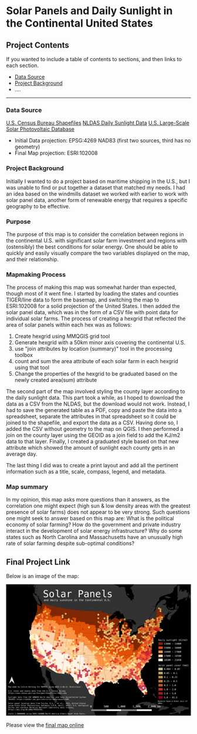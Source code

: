 # Solar Panels and Daily Sunlight in the Continental United States



## Project Contents

If you wanted to include a table of contents to sections, and then links to each section.

- [Data Source](#data-source)
- [Project Background](#project-background)
- ....

***

### Data Source

[U.S. Census Bureau Shapefiles](https://www.census.gov/cgi-bin/geo/shapefiles/index.php)
[NLDAS Daily Sunlight Data](https://wonder.cdc.gov/nasa-insolar.html)
[U.S. Large-Scale Solar Photovoltaic Database](https://energy.usgs.gov/uspvdb/)

* Initial Data projection: EPSG:4269 NAD83 (first two sources, third has no geometry)
* Final Map projection: ESRI:102008

### Project Background

Initially I wanted to do a project based on maritime shipping in the U.S., but I was unable to find or put together a dataset that matched my needs. I had an idea based on the windmills dataset we worked with earlier to work with solar panel data, another form of renewable energy that requires a specific geography to be effective.

### Purpose

The purpose of this map is to consider the correlation between regions in the continental U.S. with significant solar farm investment and regions with (ostensibly) the best conditions for solar energy. One should be able to quickly and easily visually compare the two variables displayed on the map, and their relationship.

### Mapmaking Process

The process of making this map was somewhat harder than expected, though most of it went fine. I started by loading the states and counties TIGER/line data to form the basemap, and switching the map to ESRI:102008 for a solid projection of the United States. I then added the solar panel data, which was in the form of a CSV file with point data for individual solar farms. The process of creating a hexgrid that reflected the area of solar panels within each hex was as follows:

1. Create hexgrid using MMQGIS grid tool
2. Generate hexgrid with a 50km minor axis covering the continental U.S.
3. use "join attributes by location (summary)" tool in the processing toolbox
4. count and sum the area attribute of each solar farm in each hexgrid using that tool
5. Change the properties of the hexgrid to be graduated based on the newly created area(sum) attribute

The second part of the map involved styling the county layer according to the daily sunlight data. This part took a while, as I hoped to download the data as a CSV from the NLDAS, but the download would not work. Instead, I had to save the generated table as a PDF, copy and paste the data into a spreadsheet, separate the attributes in that spreadsheet so it could be joined to the shapefile, and export the data as a CSV. Having done so, I added the CSV without geometry to the map on QGIS. I then performed a join on the county layer using the GEOID as a join field to add the KJ/m2 data to that layer. Finally, I created a graduated style based on that new attribute which showed the amount of sunlight each county gets in an average day.

The last thing I did was to create a print layout and add all the pertinent information such as a title, scale, compass, legend, and metadata.

### Map summary

In my opinion, this map asks more questions than it answers, as the correlation one might expect (high sun & low density areas with the greatest presence of solar farms) does not appear to be very strong. Such questions one might seek to answer based on this map are: What is the political economy of solar farming? How do the government and private industry interact in the development of solar energy infrastructure? Why do some states such as North Carolina and Massachusetts have an unusually high rate of solar farming despite sub-optimal conditions?

## Final Project Link
Below is an image of the map:

![map image](images/us-solar-panels-300dpi.png)


Please view the [final map online](https://github.com/calvinhorning/us-solar-panels/blob/main/index.html)